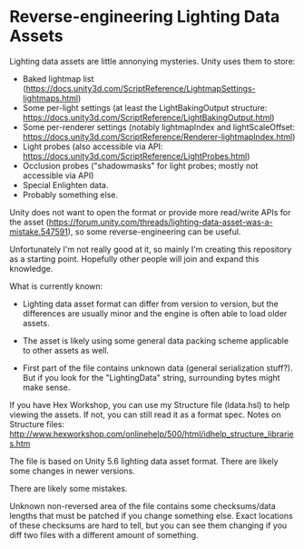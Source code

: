 # Reverse-engineering Lighting Data Assets

Lighting data assets are little annonying mysteries. Unity uses them to store:
* Baked lightmap list (https://docs.unity3d.com/ScriptReference/LightmapSettings-lightmaps.html)
* Some per-light settings (at least the LightBakingOutput structure: https://docs.unity3d.com/ScriptReference/LightBakingOutput.html)
* Some per-renderer settings (notably lightmapIndex and lightScaleOffset: https://docs.unity3d.com/ScriptReference/Renderer-lightmapIndex.html)
* Light probes (also accessible via API: https://docs.unity3d.com/ScriptReference/LightProbes.html)
* Occlusion probes ("shadowmasks" for light probes; mostly not accessible via API)
* Special Enlighten data.
* Probably something else.

Unity does not want to open the format or provide more read/write APIs for the asset (https://forum.unity.com/threads/lighting-data-asset-was-a-mistake.547591), so some reverse-engineering can be useful.

Unfortunately I'm not really good at it, so mainly I'm creating this repository as a starting point. Hopefully other people will join and expand this knowledge.

What is currently known:

* Lighting data asset format can differ from version to version, but the differences are usually minor and the engine is often able to load older assets.

* The asset is likely using some general data packing scheme applicable to other assets as well.

* First part of the file contains unknown data (general serialization stuff?). But if you look for the "LightingData" string, surrounding bytes might make sense.

If you have Hex Workshop, you can use my Structure file (ldata.hsl) to help viewing the assets. If not, you can still read it as a format spec.
Notes on Structure files: http://www.hexworkshop.com/onlinehelp/500/html/idhelp_structure_libraries.htm

The file is based on Unity 5.6 lighting data asset format. There are likely some changes in newer versions.

There are likely some mistakes.

Unknown non-reversed area of the file contains some checksums/data lengths that must be patched if you change something else. Exact locations of these checksums are hard to tell, but you can see them changing if you diff two files with a different amount of something.
